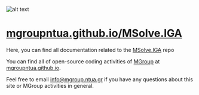 ![alt text](http://mgroup.ntua.gr/wp-content/uploads/2018/05/MGroup52.png "MGroup")

[mgroupntua.github.io/MSolve.IGA](https://mgroupntua.github.io/MSolve.IGA)
===================

Here, you can find all documentation related to the [MSolve.IGA](https://github.com/mgroupntua/MSolve.IGA) repo

You can find all of open-source coding activities of [MGroup](http://mgroup.ntua.gr) at [mgroupntua.github.io](https://mgroupntua.github.io).

Feel free to email [info@mgroup.ntua.gr](mailto:info@mgroup.ntua.gr) if you have any questions about this site or MGroup
activities in general.
